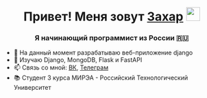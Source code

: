 <h1 align="center">Привет! Меня зовут <a href="https://vk.com/shinydiamond" target="_blank">Захар</a> 
<img src="https://github.com/blackcater/blackcater/raw/main/images/Hi.gif" height="32"/></h1>
<h3 align="center">Я начинающий программист из России 🇷🇺</h3>

- 🔭 На данный момент разрабатываю веб-приложение django
- 🌱 Изучаю Django, MongoDB, Flask и FastAPI
- 📫 Связь со мной: <a href="https://vk.com/shinydiamond" target="_blank">ВК</a>, <a href="https://t.me/mfkrg1" target="_blank">Телеграм</a>
- 📚 Студент 3 курса МИРЭА - Российский Технологический Университет
